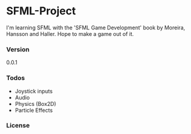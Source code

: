 # SFML-Project
I'm learning SFML with the 'SFML Game Development' book by Moreira, Hansson and Haller. Hope to make a game out of it.

### Version

0.0.1

### Todos

- Joystick inputs
- Audio
- Physics (Box2D)
- Particle Effects

### License
